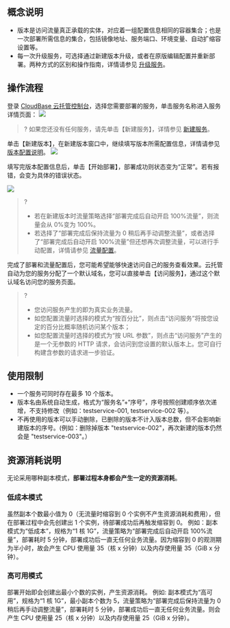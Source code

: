 ## 概念说明

- 版本是访问流量真正承载的实体，对应着一组配置信息相同的容器集合；也是一次部署所需信息的集合，包括镜像地址、服务端口、环境变量、自动扩缩容设置等。
- 每一次升级服务，可选择通过新建版本升级，或者在原版编辑配置并重新部署。两种方式的区别和操作指南，详情请参见 [升级服务](https://cloud.tencent.com/document/product/1243/46128)。

## 操作流程

登录 [CloudBase 云托管控制台](https://console.cloud.tencent.com/tcb/env/overview)，选择您需要部署的服务，单击服务名称进入服务详情页面：
![](https://main.qcloudimg.com/raw/74b7c4c1c429fe3bdf22d91609d7cb46.png)
>? 如果您还没有任何服务，请先单击【新建服务】，详情参见 [新建服务](https://cloud.tencent.com/document/product/1243/46126)。

单击【新建版本】，在新建版本窗口中，继续填写版本所需配置信息，详情请参见 [版本配置说明](https://cloud.tencent.com/document/product/1243/49177)。
![](https://main.qcloudimg.com/raw/59549c4e30b83d0d8152ba308ba436ec.png)

填写完版本配置信息后，单击【开始部署】，部署成功则状态变为“正常”。若有报错，会变为具体的错误状态。

![](https://main.qcloudimg.com/raw/42a8b25f4a9cadf973286f93c6c60d30.png)

>? 
>- 若在新建版本时流量策略选择“部署完成后自动开启 100%流量”，则流量会从 0%变为 100%。
> - 若选择了“部署完成后保持流量为 0 稍后再手动调整流量”，或者选择了“部署完成后自动开启 100%流量”但还想再次调整流量，可以进行手动配置，详情请参见 [流量配置](https://cloud.tencent.com/document/product/1243/49178)。

完成了部署和流量配置后，您可能希望能够快速访问自己的服务查看效果。云托管自动为您的服务分配了一个默认域名，您可以直接单击【访问服务】，通过这个默认域名访问您的服务页面。
>? 
>- 您访问服务产生的即为真实业务流量。
> - 如您配置流量时选择的模式为“按百分比”，则点击“访问服务”将按您设定的百分比概率随机访问某个版本；
> - 如您配置流量时选择的模式为“按 URL 参数”，则点击“访问服务”产生的是一个无参数的 HTTP 请求，会访问到您设置的默认版本上。您可自行构建含参数的请求进一步验证。

## 使用限制

- 一个服务可同时存在最多 10 个版本。
- 版本名由系统自动生成，格式为“服务名”+“序号”，序号按照创建顺序依次递增，不支持修改（例如：testservice-001, testservice-002 等）。
- 不再使用的版本可以手动删除，已删除的版本不计入版本总数，但不会影响新建版本的序号。(例如：删除掉版本 "testservice-002"，再次新建的版本仍然会是 "testservice-003"。）

## 资源消耗说明

无论采用哪种副本模式，**部署过程本身都会产生一定的资源消耗**。

### 低成本模式

虽然副本个数最小值为 0（无流量时缩容到 0 个实例不产生资源消耗和费用），但在部署过程中会先创建出 1 个实例，待部署成功后再触发缩容到 0。
例如：副本模式为“低成本”，规格为“1 核 1G”，流量策略为“部署完成后自动开启 100%流量”，部署耗时 5 分钟，部署成功后一直无任何业务流量。因为缩容到 0 的观测期为半小时，故会产生 CPU 使用量 35（核 x 分钟）以及内存使用量 35（GiB x 分钟）。

### 高可用模式

部署开始即会创建出最小个数的实例，产生资源消耗。
例如: 副本模式为“高可用”，规格为“1 核 1G”，最小副本个数为 5，流量策略为“部署完成后保持流量为 0 稍后再手动调整流量”，部署耗时 5 分钟，部署成功后一直无任何业务流量。则会产生 CPU 使用量 25（核 x 分钟）以及内存使用量 25（GiB x 分钟）。
